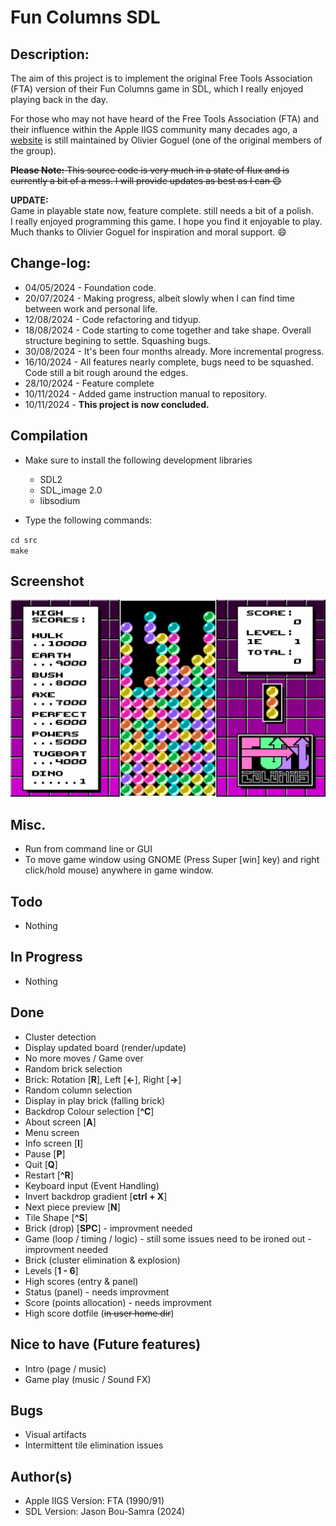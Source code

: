 # Fun Columns SDL

## Description:
The aim of this project is to implement the original Free Tools Association (FTA) version of their Fun Columns game in SDL, which I really enjoyed playing back in the day.

For those who may not have heard of the Free Tools Association (FTA) and their influence within the Apple IIGS community many
decades ago, a [website](http://www.freetoolsassociation.com/) is still maintained by Olivier Goguel (one of the original members of the group).

~~<b>Please Note:</b> This source code is very much in a state of flux and is currently a bit of a mess.
I will provide updates as best as I can :smile:~~

<b>UPDATE:</b><br>
Game in playable state now, feature complete. still needs a bit of a polish.<br>
I really enjoyed programming this game. I hope you find it enjoyable to play.<br>
Much thanks to Olivier Goguel for inspiration and moral support. :smile:<br>

## Change-log:

* 04/05/2024 - Foundation code.
* 20/07/2024 - Making progress, albeit slowly when I can find time between work and personal life.
* 12/08/2024 - Code refactoring and tidyup.
* 18/08/2024 - Code starting to come together and take shape. Overall structure begining to settle. Squashing bugs.
* 30/08/2024 - It's been four months already. More incremental progress.
* 16/10/2024 - All features nearly complete, bugs need to be squashed. Code still a bit rough around the edges.
* 28/10/2024 - Feature complete
* 10/11/2024 - Added game instruction manual to repository.
* 10/11/2024 - **This project is now concluded.**

## Compilation
* Make sure to install the following development libraries
  * SDL2
  * SDL_image 2.0
  * libsodium
 
* Type the following commands:

`cd src`<br>
`make`

## Screenshot
![Fun Columns](https://raw.githubusercontent.com/bou-samra/Fun-Columns-SDL/main/img/fun-columns.png)

## Misc.
* Run from command line or GUI
* To move game window using GNOME (Press Super [win] key) and right click/hold mouse) anywhere in game window.

## Todo
* Nothing

## In Progress
* Nothing

## Done
* Cluster detection
* Display updated board (render/update)
* No more moves / Game over
* Random brick selection
* Brick: Rotation [**R**], Left [**←**], Right [**→**]
* Random column selection
* Display in play brick (falling brick)
* Backdrop Colour selection [**^C**]
* About screen [**A**]
* Menu screen
* Info screen [**I**]
* Pause [**P**]
* Quit [**Q**]
* Restart [**^R**]
* Keyboard input (Event Handling)
* Invert backdrop gradient [**ctrl + X**]
* Next piece preview [**N**]
* Tile Shape [**^S**]
* Brick (drop) [**SPC**] - improvment needed
* Game (loop / timing / logic) - still some issues need to be ironed out - improvment needed
* Brick (cluster elimination & explosion)
* Levels [**1 - 6**]
* High scores (entry & panel)
* Status (panel) - needs improvment
* Score (points allocation) - needs improvment
* High score dotfile (~~in user home dir~~)

## Nice to have (Future features)
* Intro (page / music)
* Game play (music / Sound FX)

## Bugs
* Visual artifacts
* Intermittent tile elimination issues

## Author(s)
* Apple IIGS Version: FTA (1990/91)
* SDL Version: Jason Bou-Samra (2024)
